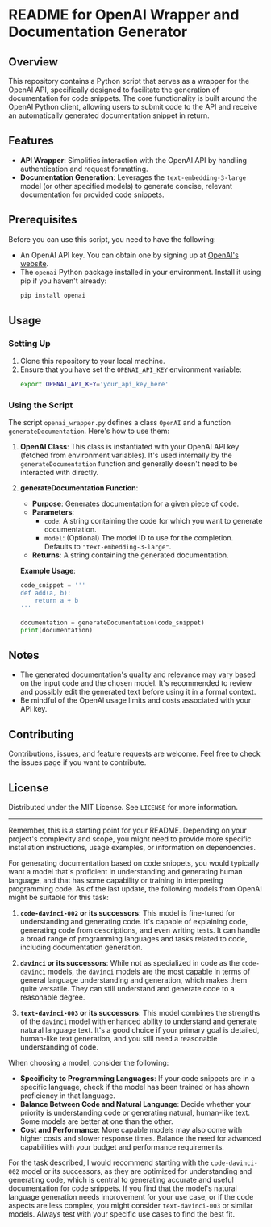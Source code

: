 # README for OpenAI Wrapper and Documentation Generator

## Overview

This repository contains a Python script that serves as a wrapper for the OpenAI API, specifically designed to facilitate the generation of documentation for code snippets. The core functionality is built around the OpenAI Python client, allowing users to submit code to the API and receive an automatically generated documentation snippet in return.

## Features

- **API Wrapper**: Simplifies interaction with the OpenAI API by handling authentication and request formatting.
- **Documentation Generation**: Leverages the `text-embedding-3-large` model (or other specified models) to generate concise, relevant documentation for provided code snippets.

## Prerequisites

Before you can use this script, you need to have the following:

- An OpenAI API key. You can obtain one by signing up at [OpenAI's website](https://beta.openai.com/signup/).
- The `openai` Python package installed in your environment. Install it using pip if you haven't already:
  ```bash
  pip install openai
  ```

## Usage

### Setting Up

1. Clone this repository to your local machine.
2. Ensure that you have set the `OPENAI_API_KEY` environment variable:
    ```bash
    export OPENAI_API_KEY='your_api_key_here'
    ```

### Using the Script

The script `openai_wrapper.py` defines a class `OpenAI` and a function `generateDocumentation`. Here's how to use them:

1. **OpenAI Class**: This class is instantiated with your OpenAI API key (fetched from environment variables). It's used internally by the `generateDocumentation` function and generally doesn't need to be interacted with directly.

2. **generateDocumentation Function**:
    - **Purpose**: Generates documentation for a given piece of code.
    - **Parameters**:
      - `code`: A string containing the code for which you want to generate documentation.
      - `model`: (Optional) The model ID to use for the completion. Defaults to `"text-embedding-3-large"`.
    - **Returns**: A string containing the generated documentation.

    **Example Usage**:
    ```python
    code_snippet = '''
    def add(a, b):
        return a + b
    '''

    documentation = generateDocumentation(code_snippet)
    print(documentation)
    ```

## Notes

- The generated documentation's quality and relevance may vary based on the input code and the chosen model. It's recommended to review and possibly edit the generated text before using it in a formal context.
- Be mindful of the OpenAI usage limits and costs associated with your API key.

## Contributing

Contributions, issues, and feature requests are welcome. Feel free to check the issues page if you want to contribute.

## License

Distributed under the MIT License. See `LICENSE` for more information.

---

Remember, this is a starting point for your README. Depending on your project's complexity and scope, you might need to provide more specific installation instructions, usage examples, or information on dependencies.

For generating documentation based on code snippets, you would typically want a model that's proficient in understanding and generating human language, and that has some capability or training in interpreting programming code. As of the last update, the following models from OpenAI might be suitable for this task:

1. **`code-davinci-002` or its successors**: This model is fine-tuned for understanding and generating code. It's capable of explaining code, generating code from descriptions, and even writing tests. It can handle a broad range of programming languages and tasks related to code, including documentation generation.

2. **`davinci` or its successors**: While not as specialized in code as the `code-davinci` models, the `davinci` models are the most capable in terms of general language understanding and generation, which makes them quite versatile. They can still understand and generate code to a reasonable degree.

3. **`text-davinci-003` or its successors**: This model combines the strengths of the `davinci` model with enhanced ability to understand and generate natural language text. It's a good choice if your primary goal is detailed, human-like text generation, and you still need a reasonable understanding of code.

When choosing a model, consider the following:

- **Specificity to Programming Languages**: If your code snippets are in a specific language, check if the model has been trained or has shown proficiency in that language.
- **Balance Between Code and Natural Language**: Decide whether your priority is understanding code or generating natural, human-like text. Some models are better at one than the other.
- **Cost and Performance**: More capable models may also come with higher costs and slower response times. Balance the need for advanced capabilities with your budget and performance requirements.

For the task described, I would recommend starting with the `code-davinci-002` model or its successors, as they are optimized for understanding and generating code, which is central to generating accurate and useful documentation for code snippets. If you find that the model's natural language generation needs improvement for your use case, or if the code aspects are less complex, you might consider `text-davinci-003` or similar models. Always test with your specific use cases to find the best fit.
